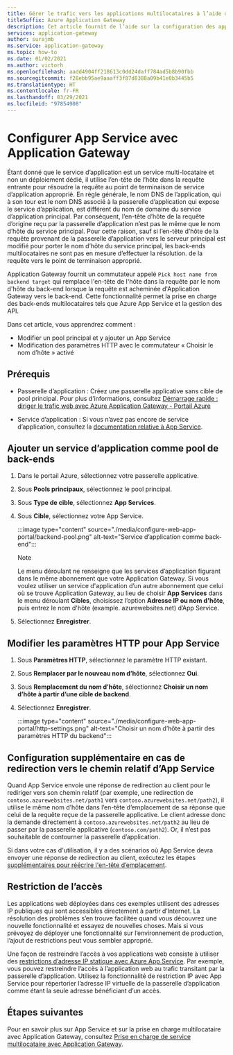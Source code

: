```yaml
---
title: Gérer le trafic vers les applications multilocataires à l’aide du portail
titleSuffix: Azure Application Gateway
description: Cet article fournit de l’aide sur la configuration des applications web Azure App Service en tant que membres du pool de back-ends sur une passerelle d’application nouvelle ou existante.
services: application-gateway
author: surajmb
ms.service: application-gateway
ms.topic: how-to
ms.date: 01/02/2021
ms.author: victorh
ms.openlocfilehash: aadd4904ff218613c0dd24daff784ad5b8b90fbb
ms.sourcegitcommit: f28ebb95ae9aaaff3f87d8388a09b41e0b3445b5
ms.translationtype: HT
ms.contentlocale: fr-FR
ms.lasthandoff: 03/29/2021
ms.locfileid: "97854908"
---
```

# <a name="configure-app-service-with-application-gateway"></a>Configurer App Service avec Application Gateway

Étant donné que le service d’application est un service multi-locataire et non un déploiement dédié, il utilise l’en-tête de l’hôte dans la requête entrante pour résoudre la requête au point de terminaison de service d’application approprié. En règle générale, le nom DNS de l’application, qui à son tour est le nom DNS associé à la passerelle d’application qui expose le service d’application, est différent du nom de domaine du service d’application principal. Par conséquent, l’en-tête d’hôte de la requête d’origine reçu par la passerelle d’application n’est pas le même que le nom d’hôte du service principal. Pour cette raison, sauf si l’en-tête d’hôte de la requête provenant de la passerelle d’application vers le serveur principal est modifié pour porter le nom d’hôte du service principal, les back-ends multilocataires ne sont pas en mesure d’effectuer la résolution. de la requête vers le point de terminaison approprié.

Application Gateway fournit un commutateur appelé `Pick host name from backend target` qui remplace l'en-tête de l'hôte dans la requête par le nom d'hôte du back-end lorsque la requête est acheminée d'Application Gateway vers le back-end. Cette fonctionnalité permet la prise en charge des back-ends multilocataires tels que Azure App Service et la gestion des API. 

Dans cet article, vous apprendrez comment :

- Modifier un pool principal et y ajouter un App Service
- Modification des paramètres HTTP avec le commutateur « Choisir le nom d’hôte » activé

## <a name="prerequisites"></a>Prérequis

- Passerelle d’application : Créez une passerelle applicative sans cible de pool principal. Pour plus d’informations, consultez [Démarrage rapide : diriger le trafic web avec Azure Application Gateway - Portail Azure](quick-create-portal.md)

- Service d’application : Si vous n’avez pas encore de service d’application, consultez la [documentation relative à App Service](../app-service/index.yml).

## <a name="add-app-service-as-backend-pool"></a>Ajouter un service d’application comme pool de back-ends

1. Dans le portail Azure, sélectionnez votre passerelle applicative.

2. Sous **Pools principaux**, sélectionnez le pool principal.

4. Sous **Type de cible**, sélectionnez **App Services**.

5. Sous **Cible**, sélectionnez votre App Service.

   :::image type="content" source="./media/configure-web-app-portal/backend-pool.png" alt-text="Service d’application comme back-end":::
   
   > [!NOTE]
   > Le menu déroulant ne renseigne que les services d’application figurant dans le même abonnement que votre Application Gateway. Si vous voulez utiliser un service d'application d’un autre abonnement que celui où se trouve Application Gateway, au lieu de choisir **App Services** dans le menu déroulant **Cibles**, choisissez l’option **Adresse IP ou nom d'hôte**, puis entrez le nom d'hôte (example. azurewebsites.net) d’App Service.
1. Sélectionnez **Enregistrer**.

## <a name="edit-http-settings-for-app-service"></a>Modifier les paramètres HTTP pour App Service

1. Sous **Paramètres HTTP**, sélectionnez le paramètre HTTP existant.

2. Sous **Remplacer par le nouveau nom d’hôte**, sélectionnez **Oui**.
3. Sous **Remplacement du nom d’hôte**, sélectionnez **Choisir un nom d’hôte à partir d’une cible de backend**.
4. Sélectionnez **Enregistrer**.

   :::image type="content" source="./media/configure-web-app-portal/http-settings.png" alt-text="Choisir un nom d’hôte à partir des paramètres HTTP du backend":::

## <a name="additional-configuration-in-case-of-redirection-to-app-services-relative-path"></a>Configuration supplémentaire en cas de redirection vers le chemin relatif d’App Service

Quand App Service envoie une réponse de redirection au client pour le rediriger vers son chemin relatif (par exemple, une redirection de `contoso.azurewebsites.net/path1` vers `contoso.azurewebsites.net/path2`), il utilise le même nom d’hôte dans l’en-tête d’emplacement de sa réponse que celui de la requête reçue de la passerelle applicative. Le client adresse donc la demande directement à `contoso.azurewebsites.net/path2` au lieu de passer par la passerelle applicative (`contoso.com/path2`). Or, il n’est pas souhaitable de contourner la passerelle d’application.

Si dans votre cas d'utilisation, il y a des scénarios où App Service devra envoyer une réponse de redirection au client, exécutez les étapes [supplémentaires pour réécrire l'en-tête d’emplacement](./troubleshoot-app-service-redirection-app-service-url.md#sample-configuration).

## <a name="restrict-access"></a>Restriction de l’accès

Les applications web déployées dans ces exemples utilisent des adresses IP publiques qui sont accessibles directement à partir d’Internet. La résolution des problèmes s’en trouve facilitée quand vous découvrez une nouvelle fonctionnalité et essayez de nouvelles choses. Mais si vous prévoyez de déployer une fonctionnalité sur l’environnement de production, l’ajout de restrictions peut vous sembler approprié.

Une façon de restreindre l’accès à vos applications web consiste à utiliser des [restrictions d’adresse IP statique avec Azure App Service](../app-service/app-service-ip-restrictions.md). Par exemple, vous pouvez restreindre l’accès à l’application web au trafic transitant par la passerelle d’application. Utilisez la fonctionnalité de restriction IP avec App Service pour répertorier l’adresse IP virtuelle de la passerelle d’application comme étant la seule adresse bénéficiant d’un accès.

## <a name="next-steps"></a>Étapes suivantes

Pour en savoir plus sur App Service et sur la prise en charge multilocataire avec Application Gateway, consultez [Prise en charge de service multilocataire avec Application Gateway](./application-gateway-web-app-overview.md).

